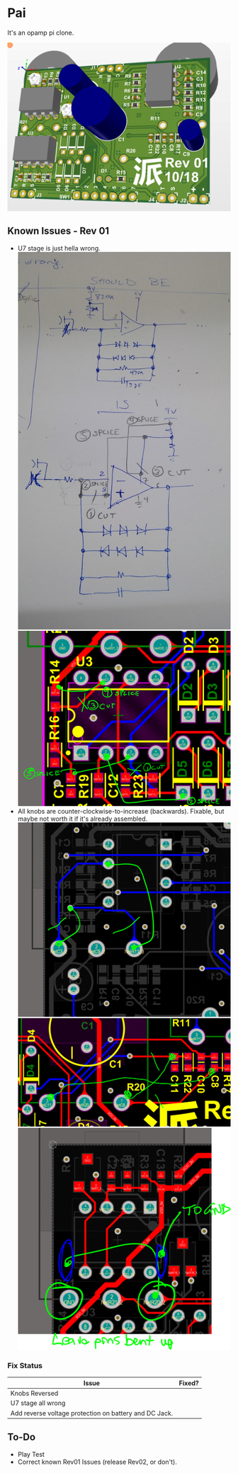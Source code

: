# Pai

It's an opamp pi clone.

![Board Image](/Docs/images/pai_img_3d.png)

## Known Issues - Rev 01
* U7 stage is just hella wrong. 
![U7 Issue](/Docs/reworks/Rev01/u7_issue.jpg)
![U7 Rework](/Docs/reworks/Rev01/U7_rework.PNG)
* All knobs are counter-clockwise-to-increase (backwards). Fixable, but maybe not worth it if it's already assembled.
![Fix Sustain Knob](/Docs/reworks/Rev01/sus_knob_flip.PNG)
![Fix Tone Knob](/Docs/reworks/Rev01/tone_knob_flip.PNG)
![Fix Volume Knob](/Docs/reworks/Rev01/vol_knob_flip.PNG)

### Fix Status
|Issue|Fixed?|
| --- | ---- |
|Knobs Reversed|  |
|U7 stage all wrong|  |
|Add reverse voltage protection on battery and DC Jack.|  |

## To-Do
* Play Test
* Correct known Rev01 Issues (release Rev02, or don't).
